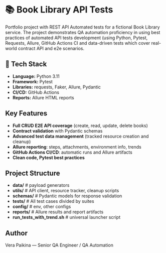 # 📚 Book Library API Tests

Portfolio project with REST API Automated tests for a fictional Book Library service.
The project demonstrates QA automation proficiency in using best practices of automated API tests development (using
Python, Pytest, Requests, Allure, GitHub Actions CI and data-driven tests which cover real-world contract API and e2e scenarios.

## 🧰 Tech Stack

- **Language:** Python 3.11
- **Framework:** Pytest
- **Libraries:** requests, Faker, Allure, Pydantic
- **CI/CD:** GitHub Actions
- **Reports:** Allure HTML reports

## Key Features

- **Full CRUD E2E API coverage** (create, read, update, delete books)
- **Contract validation** with Pydantic schemas
- **Advanced test data management** (tracked resource creation and cleanup)
- **Allure reporting**: steps, attachments, environment info, trends
- **GitHub Actions CI/CD**: automatic runs and Allure artifacts
- **Clean code, Pytest best practices**

## Project Structure

- **data/** # payload generators
- **utils/** # API client, resource tracker, cleanup scripts
- **schemas/** # Pydantic models for response validation
- **tests/** # All test cases divided by suites
- **config/** # env, other configs
- **reports/** # Allure results and report artifacts
- **run_tests_with_trend.sh** # universal launcher script

## Author

Vera Paikina — Senior QA Engineer / QA Automation 
